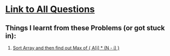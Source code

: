 # [Link to All Questions](https://www.codechef.com/LEARNDSA/?itm_medium=navmenu&itm_campaign=learndsa)
## Things I learnt from these Problems (or got stuck in):
1. [Sort Array and then find out Max of { A[i] * (N - i) }](./1.Basics-Warm-Up/4.SmartPhone.cpp)
